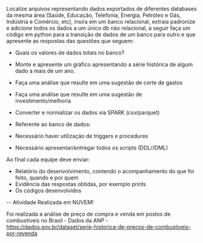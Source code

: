 Localize arquivos representando dados exportados de diferentes  databases da mesma área (Saúde, Educação, Telefonia, Energia, Petróleo e Gás, Indústria e Comércio, etc), insira em um banco relacional, extraia padronize e adicione todos os dados a um único db não relacional, a seguir faça um código em python para a transição de dados de um banco para outro e que apresente as respostas das questões que seguem:

- Quais os valores de dados totais no banco?
- Monte e apresente um gráfico apresentando a série histórica de algum dado a mais de um ano.
- Faça uma análise que resulte em uma sugestão de corte de gastos
- Faça uma análise que resulte em uma sugestão de investimento/melhoria
- Converter e normalizar os dados via SPARK (csv/parquet)

- Referente ao banco de dados:
- Necessário haver utilização de triggers e procedures
- Necessário apresentar/entregar todos os scripts (DDL//DML)

Ao final cada equipe deve enviar:


- Relatório do desenvolvimento, contendo o acompanhamento do que foi feito, quando e por quem
- Evidência das respostas obtidas, por exemplo prints
- Os códigos desenvolvidos

-- Atividade Realizada em NUVEM!


Foi realizada a análise de preço de compra e venda em postos de combustíveis no Brasil - 
Dados da ANP - https://dados.gov.br/dataset/serie-historica-de-precos-de-combustiveis-por-revenda
